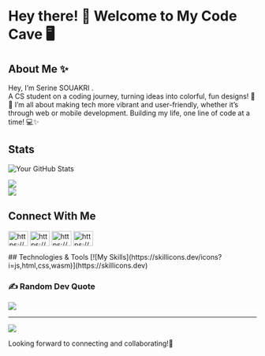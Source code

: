 
# Hey there! 👋 Welcome to My Code Cave 🖥️

## About Me ✨
Hey, I’m Serine SOUAKRI .<br>
A CS student on a coding journey, turning ideas into colorful, fun designs! 🎨🚀 I’m all about making tech more vibrant and user-friendly, whether it’s through web or mobile development. Building my life, one line of code at a time! 💻✨


## Stats
![Your GitHub Stats](https://github-readme-stats.vercel.app/api?username=serine-18&show_icons=true&count_private=true&hide=prs&theme=radical)

![](https://github-readme-streak-stats.herokuapp.com/?user=serine-18&theme=radical&hide_border=false)<br/>![](https://github-readme-stats.vercel.app/api/top-langs/?username=serine-18&theme=radical&hide_border=false&include_all_commits=false&count_private=false&layout=compact)


## Connect With Me  
<p align="left">
<a href="https://linkedin.com/in/https://www.linkedin.com/in/serine-souakri-a02852330" target="blank"><img align="center" src="https://raw.githubusercontent.com/rahuldkjain/github-profile-readme-generator/master/src/images/icons/Social/linked-in-alt.svg" alt="https://www.linkedin.com/in/serine-souakri-a02852330" height="30" width="40" /></a>
<a href="https://fb.com/https://www.facebook.com/profile.php?id=100087040900172" target="blank"><img align="center" src="https://raw.githubusercontent.com/rahuldkjain/github-profile-readme-generator/master/src/images/icons/Social/facebook.svg" alt="https://www.facebook.com/profile.php?id=100087040900172" height="30" width="40" /></a>
<a href="https://instagram.com/https://www.instagram.com/serineskr/profilecard/?igsh=mwkwoxluy29undywmw%3d%3d&fbclid=iwzxh0bgnhzw0cmtaaar1gnmzay_jq2s3nv2xzbd0jm7n1fqcwvxzxur6xyw6l1as4p-s27rffiho_aem_nfrerdhpvl6zhvabvdz0xw" target="blank"><img align="center" src="https://raw.githubusercontent.com/rahuldkjain/github-profile-readme-generator/master/src/images/icons/Social/instagram.svg" alt="https://www.instagram.com/serineskr/profilecard/?igsh=mwkwoxluy29undywmw%3d%3d&fbclid=iwzxh0bgnhzw0cmtaaar1gnmzay_jq2s3nv2xzbd0jm7n1fqcwvxzxur6xyw6l1as4p-s27rffiho_aem_nfrerdhpvl6zhvabvdz0xw" height="30" width="40" /></a>
<a href="https://discord.gg/https://discord.com/users/serine3339" target="blank"><img align="center" src="https://raw.githubusercontent.com/rahuldkjain/github-profile-readme-generator/master/src/images/icons/Social/discord.svg" alt="https://discord.com/users/serine3339" height="30" width="40" /></a>
</p>
## Technologies & Tools
[![My Skills](https://skillicons.dev/icons?i=js,html,css,wasm)](https://skillicons.dev)

### ✍️ Random Dev Quote
![](https://quotes-github-readme.vercel.app/api?type=horizontal&theme=radical)

---
[![](https://visitcount.itsvg.in/api?id=serine-18&icon=0&color=10)](https://visitcount.itsvg.in)


Looking forward to connecting and collaborating!🤝
